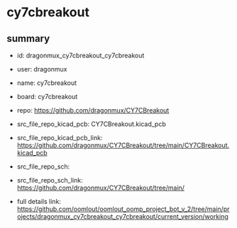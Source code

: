 # cy7cbreakout
 
## summary 
* id: dragonmux_cy7cbreakout_cy7cbreakout
* user: dragonmux
* name: cy7cbreakout
* board: cy7cbreakout
* repo: https://github.com/dragonmux/CY7CBreakout
* src_file_repo_kicad_pcb: CY7CBreakout.kicad_pcb
* src_file_repo_kicad_pcb_link: https://github.com/dragonmux/CY7CBreakout/tree/main/CY7CBreakout.kicad_pcb


* src_file_repo_sch: 
* src_file_repo_sch_link: https://github.com/dragonmux/CY7CBreakout/tree/main/
* full details link: https://github.com/oomlout/oomlout_oomp_project_bot_v_2/tree/main/projects/dragonmux_cy7cbreakout_cy7cbreakout/current_version/working  







